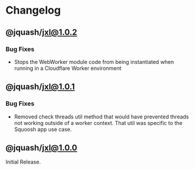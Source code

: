 # Changelog

## @jquash/jxl@1.0.2

### Bug Fixes

- Stops the WebWorker module code from being instantiated when running in a Cloudflare Worker environment

## @jquash/jxl@1.0.1

### Bug Fixes

- Removed check threads util method that would have prevented threads not working outside of a worker context. That util was specific to the Squoosh app use case.

## @jquash/jxl@1.0.0

Initial Release.
